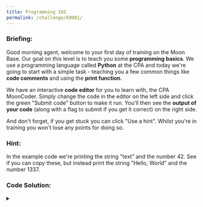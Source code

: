 ```yaml
---
title: Programming 101
permalink: /challenge/E0001/
---
```



### Briefing: 
Good morning agent, welcome to your first day of training on the Moon Base. Our goal on this level is to teach you some **programming basics**. We use a programming language called **Python** at the CPA and today we're going to start with a simple task - teaching you a few common things like **code comments** and using the **print function**.

We have an interactive **code editor** for you to learn with, the CPA MoonCoder. Simply change the code in the editor on the left side and click the green "Submit code" button to make it run. You'll then see the **output of your code** (along with a flag to submit if you get it correct) on the right side.

And don't forget, if you get stuck you can click "Use a hint". Whilst you're in training you won't lose any points for doing so.

### Hint: 
In the example code we're printing the string "text" and the number 42. See if you can copy these, but instead print the string "Hello, World" and the number 1337.

### Code Solution:
<div markdown="1" class="has-spoiler"><span class="spoiler-span"><details><summary></summary>

    ```py
    # CHALLENGE 1: First print out the text: Hello, World
    print("Hello, World")

    # CHALLENGE 2: Next print out the numbers: 1337
    print(1337)
    ```
</details></span></div>